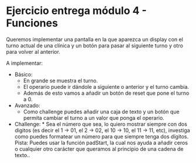 # Ejercicio entrega módulo 4 - Funciones

Queremos implementar una pantalla en la que aparezca un display con el turno actual de una clínica y un botón para pasar al siguiente turno y otro para volver al anterior.

A implementar:

- Básico:
  - En grande se muestra el turno.
  - El operario puede ir dándole a siguiente o anterior y el turno cambia.
  - Además de esto vamos a añadir un botón de reset que pone el turno a 0.
- Avanzado:
  - Como challenge puedes añadir una caja de texto y un botón que permita cambiar el turno a un valor que ponga el operario.
- Challenge: \* Sea el número que sea, lo quiero mostrar siempre con dos digitos (es decir el 1 -> 01, el 2 -> 02, el 10 -> 10, el 11 -> 11, etc), investiga como puedes formatear un número para que siempre tenga dos dígitos.
  Pista: Puedes usar la función padStart, la cual nos ayuda a añadir ceros o cualquier otro carácter que queramos al principio de una cadena de texto..
